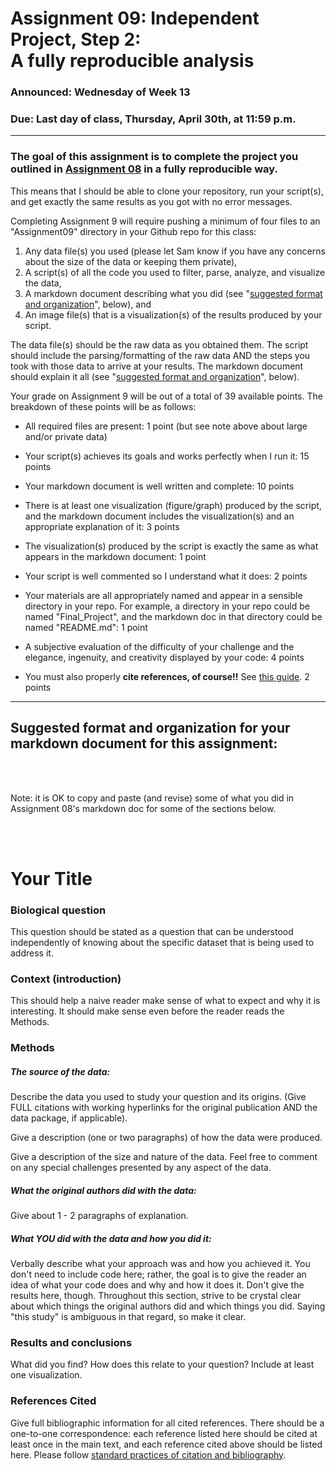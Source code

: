 # Assignment 09: Independent Project, Step 2: <br> A fully reproducible analysis

### Announced: Wednesday of Week 13

### Due: Last day of class, Thursday, April 30th, at 11:59 p.m.

___

### The goal of this assignment is to complete the project you outlined in [Assignment 08](https://github.com/flaxmans/CompBio_on_git/blob/master/Assignments/08_Independent_Project_Step1.md) in a fully reproducible way.
This means that I should be able to clone your repository, run your script(s), and get exactly the same results as you got with no error messages.

Completing Assignment 9 will require pushing a minimum of four files to an "Assignment09" directory in your Github repo for this class:

1. Any data file(s) you used (please let Sam know if you have any concerns about the size of the data or keeping them private),  
2. A script(s) of all the code you used to filter, parse, analyze, and visualize the data,  
3. A markdown document describing what you did (see "[suggested format and organization](#ExampleLayout)", below), and  
4. An image file(s) that is a visualization(s) of the results produced by your script.

The data file(s) should be the raw data as you obtained them.  The script should include the parsing/formatting of the raw data AND the steps you took with those data to arrive at your results.  The markdown document should explain it all (see "[suggested format and organization](#ExampleLayout)", below).

Your grade on Assignment 9 will be out of a total of 39 available points.  The breakdown of these points will be as follows:  

* All required files are present: 1 point (but see note above about large and/or private data)
* Your script(s) achieves its goals and works perfectly when I run it: 15 points
* Your markdown document is well written and complete: 10 points
* There is at least one visualization (figure/graph) produced by the script, and the markdown document includes the visualization(s) and an appropriate explanation of it: 3 points
* The visualization(s) produced by the script is exactly the same as what appears in the markdown document: 1 point
* Your script is well commented so I understand what it does: 2 points
* Your materials are all appropriately named and appear in a sensible directory in your repo.  For example, a directory in your repo could be named "Final_Project", and the markdown doc  in that directory could be named "README.md": 1 point
* A subjective evaluation of the difficulty of your challenge and the elegance, ingenuity, and creativity displayed by your code: 4 points


* You must also properly **cite references, of course!!**  See [this guide][refguide]. 2 points

____


<h2 id="ExampleLayout"> 
Suggested format and organization for your markdown document for this assignment:</h2>
  
<br>  
<br>  
  
Note: it is OK to copy and paste (and revise) some of what you did in Assignment 08's markdown doc for some of the sections below.

<br>
<br>

# Your Title

### Biological question
This question should be stated as a question that can be understood independently of knowing about the specific dataset that is being used to address it.

### Context (introduction)
This should help a naive reader make sense of what to expect and why it is interesting. It should make sense even before the reader reads the Methods. 

### Methods
##### The source of the data:
Describe the data you used to study your question and its origins.  (Give FULL citations with working hyperlinks for the original publication AND the data package, if applicable).

Give a description (one or two paragraphs) of how the data were produced.

Give a description of the size and nature of the data.  Feel free to comment on any special challenges presented by any aspect of the data.

##### What the original authors did with the data:
Give about 1 - 2 paragraphs of explanation.

##### What _YOU_ did with the data and how you did it:
Verbally describe what your approach was and how you achieved it.  You don't need to include code here; rather, the goal is to give the reader an idea of what your code does and why and how it does it.  Don't give the results here, though.  Throughout this section, strive to be crystal clear about which things the original authors did and which things you did.  Saying "this study" is ambiguous in that regard, so make it clear.

### Results and conclusions
What did you find?  How does this relate to your question?  Include at least one visualization.

### References Cited
Give full bibliographic information for all cited references.  There should be a one-to-one correspondence: each reference listed here should be cited at least once in the main text, and each reference cited above should be listed here.  Please follow [standard practices of citation and bibliography][refguide].



[refguide]: https://www.chicagomanualofstyle.org/tools_citationguide/citation-guide-2.html
